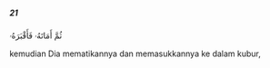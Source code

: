 ##### 21

<span class="ayah">ثُمَّ أَمَاتَهُۥ فَأَقْبَرَهُۥ</span>

<span class="ayah_translation">kemudian Dia mematikannya dan memasukkannya ke dalam kubur,</span>
